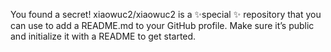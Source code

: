 You found a secret! xiaowuc2/xiaowuc2 is a ✨special ✨ repository that you can use to add a README.md to your GitHub profile. Make sure it’s public and initialize it with a README to get started.
